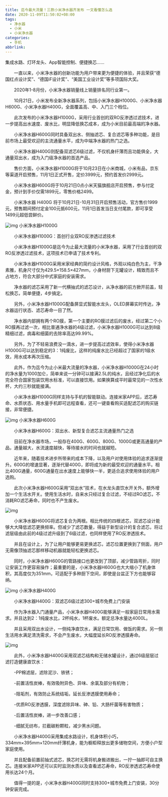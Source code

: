 ```yaml
---
title: 迄今最大流量！三款小米净水器齐发布 一文看懂怎么选
date: 2020-11-09T11:50:02+08:00
tags:
  - 净水器
  - 小米
  - 小米净水器
categories:
  - 手机
abbrlink:
---
```


集成水路、灯环龙头、App智能控制、便捷换芯……

　　一直以来，小米净水器的创新功能为用户带来更为便捷的体验，并且荣获“德国红点设计奖”、“德国iF设计奖”、“美国工业设计奖”等多项国际大奖。

　　2020年1-8月份，小米净水器销量线上销量排名同行业第一。

　　10月21日，小米发布全新净水器系列，包括小米净水器H1000G、小米净水器H600G、小米净水器H400G，全面覆盖高、中、入门三个档位。

　　此次发布的小米净水器H1000G，采用行业首创的双RO反渗透过滤技术，进一步提高出水速度、废水比，明显降低换芯成本，成为小米目前最高端的净水器。

　　小米净水器H600G同时具备双出水、侧抽滤芯、复合滤芯等多种功能，是目前市场上最受欢迎的主流通量水平，成为中端净水器的热门之选。

　　小米净水器H400G则配备双滤芯6级过滤，不仅机身纤薄而且功能俱全，大通量双出水，成为入门级净水器的首选产品。

　　售价方面，小米净水器H1000G将于10月23日在小米商城，小米有品，京东等渠道开启预售，11月1日正式开售，定价3999元，预约首发价2999元。

　　小米净水器H600G将于10月21日0点小米天猫旗舰店开启预售，参与付定金，预计到手价仅需1899元，零售价格2499。

　　小米净水器 H400G 将于10月21日-10月31日开启预售活动，官方售价1999元，预售期间预付定金100元抵600元，11月1日首发当日支付尾款，即可享受1499元超低尝鲜价。

![img](https://cdn.jsdelivr.net/gh/yakeing/Documentation@main/Hexo/images/7ceb-kcaeqzx4596110.png)
小米净水器H1000G

　　小米净水器H1000G：首创行业双RO反渗透过滤技术

　　小米净水器H1000G是迄今为止最大流量的小米净水器，采用了行业首创的双RO反渗透过滤技术，这项技术已申请了技术专利。

　　小米净水器H1000G采用米家经典的简约设计风格，外观以纯白色为主，干净素雅，机身尺寸仅为429.5×158.5×427mm，小身材厨下无罐设计，精致而且不占地方，符合大部分中式家庭的安装需求。

　　净水器的滤芯采用了新一代横抽式的滤芯设计，从净水器的前方掀开前盖，轻松换芯，简单便捷，4步搞定。

　　另外，小米净水器H1000G配备屏显式智能水龙头，OLED屏幕实时传达，净水器运行状态、滤芯寿命一目了然。

　　净水器内部拥有两个RO膜，第一个主要的RO膜过滤后的废水，经过第二个小RO膜再过滤一次，相比普通净水器的4级过滤，小米净水器H1000G可以达到8级精细过滤，病毒和细菌的去除率高达99.99%。

　　另外，为了不轻易浪费没一滴水，进一步提高过滤效率，使得小米净水器H1000G可以达到稳定的3：1纯废比，这样的纯废水比已经超过了国家的1级水效，用水成本再次压缩。

　　此外，作为迄今为止小米最大流量的净水器，小米净水器H1000G在24小时的净水量为1000加仑，简单来说一分钟可以接满2.5L的纯水，且经过净化后的水完全符合国家包装饮用水标准，可以直接饮用。如果换算成平时最常见的一次性水杯，大约三秒就能接满。

　　小米净水器H1000G同样支持与手机的智能联动。连接米家APP后，滤芯寿命、水质状态、用水量手机即可远程查看，还可一键查看购买适配滤芯的购买链接，非常便捷。

![img](https://cdn.jsdelivr.net/gh/yakeing/Documentation@main/Hexo/images/092d-kcaeqzx4596111.png)
小米净水器H600G

　　小米净水器H600G：双出水、新型复合滤芯主流通量热门之选

　　目前在净水器市场，一般存在400G、600G、800G、1000G或更高通量的产品，通量越大，水流速度越快，等待接水的时间也就越短。

　　近年来，随着技术进步所带来的成本下降，以及用户对使用体验的追求逐渐提升。600G的增速显著，逐渐代替400G，即将成为新的最受欢迎的通量水平。相比400G通量，600G通量在出水速度上能够快一半，更适合追求使用体验的用户选购。

　　此次小米净水器H600G采用“双出水”技术，在水龙头直饮水开关外，额外增加一个生活水开关。使用生活水时，自来水只经过复合过滤，不经过RO滤芯，不消耗RO滤芯寿命，同时也不产生废水。

![img](https://cdn.jsdelivr.net/gh/yakeing/Documentation@main/Hexo/images/9f13-kcaeqzx4596237.png)

　　小米净水器H600G将滤芯复合为两根。相比传统的四根滤芯，双滤芯设计能够大大降低滤芯更换频率。但减少了滤芯数量，得益于新型设计的复合滤芯，将过滤层级由此前的4级过滤升级到了6级过滤，也同样使用了RO反渗透技术。

　　并且在设计上，为了让用户能够更易更换滤芯，滤芯位置更换到了侧面，用户无需像顶抽滤芯那样移动机器就能轻松更换滤芯。

　　同时，小米净水器H600G的管路接口也更改到了顶部，减少管路弯折，同时让安装工作更容易操作；最重要的是，小米净水器H600G也大大缩小了机身体积，其高度仅为351mm，可适配于多种厨下空间，即使是台盆正下方也能够容纳。

![img](https://cdn.jsdelivr.net/gh/yakeing/Documentation@main/Hexo/images/304f-kcaeqzx4596236.png)
 小米净水器H400G

　　小米净水器H400G：双滤芯6级过滤300+城市免费上门安装

　　作为净水器入门通量产品，小米净水器H400G能够满足一般家庭日常用水需求。并且达到2：1纯废水比，2杯纯水，1杯废水。额定总净水量达4000L。

　　并且采用双出水设计，一侧纯净直饮水，满足日常饮用、做饭的需求。另一侧生活用水满足清洗需求，不会产生废水，大幅度延长RO反渗透膜寿命。

![img](https://cdn.jsdelivr.net/gh/yakeing/Documentation@main/Hexo/images/2f6b-kcaeqzx4596286.png)

　　此外，小米净水器H400G采用双滤芯结构和无储水罐设计，通过6级层层过滤打造健康直饮水：

　　-PP棉滤层，滤除泥沙、铁锈；

　　-前置活性炭棒，有效吸附异色、异味、余氯及部分有机物；

　　-阻垢剂，有效防止系统结垢，延长反渗透膜使用寿命；

　　-优质RO反渗透膜，深度滤除异味、砷、铅、大肠杆菌等有害物质；

　　-后置活性炭棒，进一步改善口感；

　　-细腻无纺布，拦截碳粉颗粒，减少黑水问题。

　　小米净水器H400G采用集成水路设计，机身体积小巧，334mm×395mm×120mm纤薄机身，能为橱柜释放出更多储物空间，方便小户型家庭使用。

　　并且配备前置前抽式滤芯，换芯时无需将机身搬进搬出，一拧一抽即可自主换芯。连接米家APP还可以实时监测水质以及查看滤芯寿命，RO反渗透滤芯寿命使用长达24个月。

　　值得一提的是，小米净水器H400G同时支持300+城市免费上门安装，30分钟安装完成。
